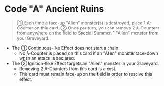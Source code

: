 # Code "A" Ancient Ruins

> ① Each time a face-up "Alien" monster(s) is destroyed, place 1 A-Counter on this card. ② Once per turn, you can remove 2 A-Counters from anywhere on the field to Special Summon 1 "Alien" monster from your Graveyard.

*   The ① Continuous-like Effect does not start a chain.
    *   No A-Counter is placed on this card if an "Alien" monster face-down when an attack is declared.
*   The ② Ignition-llike Effect targets an "Alien" monster in your Graveyard.
    *   Removing 2 A-Counters from this card is a cost.
    *   This card must remain face-up on the field in order to resolve this effect.
